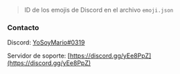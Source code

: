 > ID de los emojis de Discord en el archivo `emoji.json`

### Contacto
Discord: [YoSoyMario#0319](https://DiscordApp.com/users/433039910077988874)

Servidor de soporte: [https://discord.gg/yEe8PpZ](https://discord.gg/yEe8PpZ)
